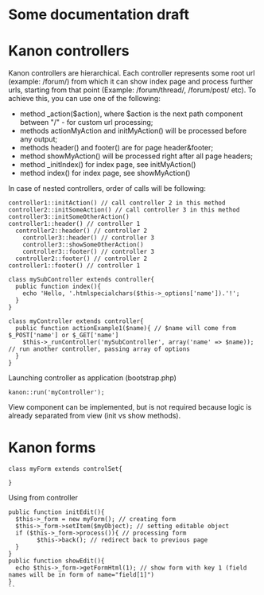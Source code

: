 Some documentation draft
===================

Kanon controllers
=================
Kanon controllers are hierarchical. Each controller represents some root url (example: /forum/) 
from which it can show index page and process further urls, 
starting from that point (Example: /forum/thread/, /forum/post/ etc). To achieve this, you can use one of the following:

* method _action($action), where $action is the next path component between "/" - for custom url processing; 
* methods actionMyAction and initMyAction() will be processed before any output;
* methods header() and footer() are for page header&footer;
* method showMyAction() will be processed right after all page headers;
* method _initIndex() for index page, see initMyAction()
* method index() for index page, see showMyAction()

In case of nested controllers, order of calls will be following:

```
controller1::initAction() // call controller 2 in this method
controller2::initSomeAction() // call controller 3 in this method
controller3::initSomeOtherAction()
controller1::header() // controller 1
  controller2::header() // controller 2
    controller3::header() // controller 3
    controller3::showSomeOtherAction()
    controller3::footer() // controller 3
  controller2::footer() // controller 2
controller1::footer() // controller 1
```

```
class mySubController extends controller{
  public function index(){
    echo 'Hello, '.htmlspecialchars($this->_options['name']).'!';
  }
}
```
```
class myController extends controller{
  public function actionExample1($name){ // $name will come from $_POST['name'] or $_GET['name']
    $this->_runController('mySubController', array('name' => $name)); // run another controller, passing array of options
  }
}
```
Launching controller as application (bootstrap.php)
```
kanon::run('myController');
```

View component can be implemented, but is not required because logic is already separated from view (init vs show methods).

Kanon forms
===========
```
class myForm extends controlSet{
   
}
```


Using from controller
```
public function initEdit(){
  $this->_form = new myForm(); // creating form
  $this->_form->setItem($myObject); // setting editable object
  if ($this->_form->process()){ // processing form
  		$this->back(); // redirect back to previous page
  }
}
public function showEdit(){
  echo $this->_form->getFormHtml(1); // show form with key 1 (field names will be in form of name="field[1]")
}
``

